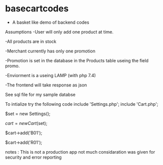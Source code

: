 # basecartcodes
- A basket like demo of backend codes


Assumptions 
-User will only add one product at time.

-All products are in stock 

-Merchant currently has only one promotion

-Promotion is set in the database in the  Products table  useing the field promo.

-Enviorment is a  useing LAMP (with php 7.4)

-The frontend will take response as json 


See sql file for my sample databse


To intialize try the following code 
include 'Settings.php';
include 'Cart.php';

$set = new Settings();

$cart = new Cart($set);

$cart->add('B01');

$cart->add('R01');


notes : This is not a production app not much considaration was given for security and error reporting 
